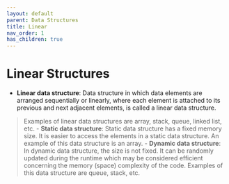 ```yaml
---
layout: default
parent: Data Structures
title: Linear
nav_order: 1
has_children: true
---
```


# Linear Structures

- **Linear data structure**: Data structure in which data elements are arranged sequentially or linearly, where each element is attached to its previous and next adjacent elements, is called a linear data structure. 
> Examples of linear data structures are array, stack, queue, linked list, etc.
    - **Static data structure**: Static data structure has a fixed memory size. It is easier to access the elements in a static data structure. 
An example of this data structure is an array.
    - **Dynamic data structure**: In dynamic data structure, the size is not fixed. It can be randomly updated during the runtime which may be considered efficient concerning the memory (space) complexity of the code. 
> Examples of this data structure are queue, stack, etc.
